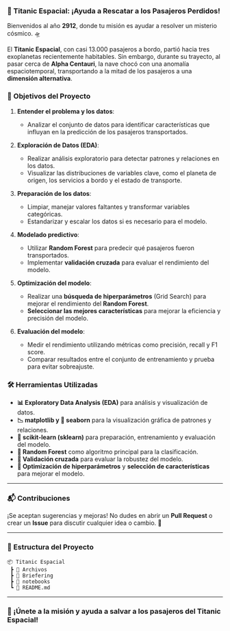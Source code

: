 ### 🚀 Titanic Espacial: ¡Ayuda a Rescatar a los Pasajeros Perdidos!

Bienvenidos al año **2912**, donde tu misión es ayudar a resolver un misterio cósmico. 🛸

El **Titanic Espacial**, con casi 13.000 pasajeros a bordo, partió hacia tres exoplanetas recientemente habitables. Sin embargo, durante su trayecto, al pasar cerca de **Alpha Centauri**, la nave chocó con una anomalía espaciotemporal, transportando a la mitad de los pasajeros a una **dimensión alternativa**.

### 🎯 Objetivos del Proyecto

1. **Entender el problema y los datos**:
   - Analizar el conjunto de datos para identificar características que influyan en la predicción de los pasajeros transportados.

2. **Exploración de Datos (EDA)**:
   - Realizar análisis exploratorio para detectar patrones y relaciones en los datos.
   - Visualizar las distribuciones de variables clave, como el planeta de origen, los servicios a bordo y el estado de transporte.

3. **Preparación de los datos**:
   - Limpiar, manejar valores faltantes y transformar variables categóricas.
   - Estandarizar y escalar los datos si es necesario para el modelo.

4. **Modelado predictivo**:
   - Utilizar **Random Forest** para predecir qué pasajeros fueron transportados.
   - Implementar **validación cruzada** para evaluar el rendimiento del modelo.

5. **Optimización del modelo**:
   - Realizar una **búsqueda de hiperparámetros** (Grid Search) para mejorar el rendimiento del **Random Forest**.
   - **Seleccionar las mejores características** para mejorar la eficiencia y precisión del modelo.

6. **Evaluación del modelo**:
   - Medir el rendimiento utilizando métricas como precisión, recall y F1 score.
   - Comparar resultados entre el conjunto de entrenamiento y prueba para evitar sobreajuste.

### 🛠️ Herramientas Utilizadas

- **📊 Exploratory Data Analysis (EDA)** para análisis y visualización de datos.
- **📉 matplotlib y 🎨 seaborn** para la visualización gráfica de patrones y relaciones.
- **🧠 scikit-learn (sklearn)** para preparación, entrenamiento y evaluación del modelo.
- **🌲 Random Forest** como algoritmo principal para la clasificación.
- **🔄 Validación cruzada** para evaluar la robustez del modelo.
- **🔧 Optimización de hiperparámetros** y **selección de características** para mejorar el modelo.

---

### 📬 Contribuciones

¡Se aceptan sugerencias y mejoras! No dudes en abrir un **Pull Request** o crear un **Issue** para discutir cualquier idea o cambio. 🤝

---

### 📁 Estructura del Proyecto

```
📦 Titanic Espacial
 ┣ 📂 Archivos
 ┣ 📂 Briefering
 ┣ 📂 notebooks
 ┗ 📜 README.md
```

---

### 🌌 ¡Únete a la misión y ayuda a salvar a los pasajeros del Titanic Espacial!
